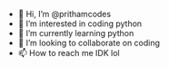 - 👋 Hi, I’m @prithamcodes
- 👀 I’m interested in coding python
- 🌱 I’m currently learning python
- 💞️ I’m looking to collaborate on coding
- 📫 How to reach me IDK lol

<!---
prithamcodes/prithamcodes is a ✨ special ✨ repository because its `README.md` (this file) appears on your GitHub profile.
You can click the Preview link to take a look at your changes.
--->
